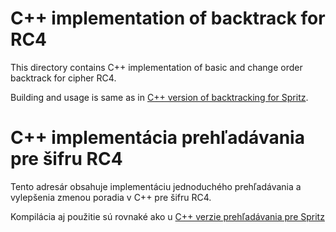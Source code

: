 # C++ implementation of backtrack for RC4
This directory contains C++ implementation of basic and change order backtrack for cipher RC4. 

Building and usage is same as in [C++ version of backtracking for Spritz](../spritz-cpp).


# C++ implementácia prehľadávania pre šifru RC4
Tento adresár obsahuje implementáciu jednoduchého prehľadávania a vylepšenia zmenou poradia v C++ pre šifru RC4.

Kompilácia aj použitie sú rovnaké ako u [C++ verzie prehľadávania pre Spritz](../spritz-cpp)
